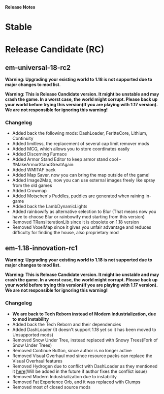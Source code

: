 <b align="center">Release Notes</b>

# Stable

# Release Candidate (RC)
## em-universal-18-rc2
**Warning: Upgrading your existing world to 1.18 is not supported due to major changes to mod list.**

**Warning: This is Release Candidate version. It might be unstable and may crash the game. In a worst case, the world might corrupt. Please back up your world before trying this version(If you are playing with 1.17 version). We are not responsible for ignoring this warning!**

### Changelog
* Added back the following mods: DashLoader, FeritteCore, Lithium, Continuity
* Added limitless, the replacement of several cap limit remover mods
* Added MCG, which allows you to store coordinates easily
* Added Discerning Furnace
* Added Armor Stand Editor to keep armor stand cool - #MakeArmorStandGreatAgain
* Added WMITAF back
* Added Map Saver, now you can bring the map outside of the game!
* Added Image2Map, now you can use external images freely like spray from the old games
* Added Crowmap
* Added Motschen's Puddles, puddles are generated when raining in-game
* Added back the LambDynamicLights
* Added rainbowify as alternative selection to Blur (That means now you have to choose Blur or rainbowify mod starting from this version)
* Removed TRansliterationLib since it is obsolete on 1.18 version
* Removed VoxelMap since it gives you unfair advantage and reduces difficulty for finding the house, also proprietary mod

## em-1.18-innovation-rc1
**Warning: Upgrading your existing world to 1.18 is not supported due to major changes to mod list.**

**Warning: This is Release Candidate version. It might be unstable and may crash the game. In a worst case, the world might corrupt. Please back up your world before trying this version(If you are playing with 1.17 version). We are not responsible for ignoring this warning!**

### Changelog
* **We are back to Tech Reborn instead of Modern Industrialization, due to mod instability**
* Added back the Tech Reborn and their dependencies
* Added DashLoader (It doesn't support 1.18 yet so it has been moved to Unsupported mods)
* Removed Snow Under Tree, instead replaced with Snowy Trees(Fork of Snow Under Trees)
* Removed Continue Button, since author is no longer active
* Removed Visual Overhaul mod since resource packs can replace the Visual Overhaul features
* Removed Hydrogen due to conflict with DashLoader as they mentioned it [here](https://github.com/alphaqu/DashLoader/issues/35)(Will be added in the future if author fixes the conflict issue)
* Removed Modern Industrialization due to instability
* Removed Fat Experience Orb, and it was replaced with Clumps
* Removed most of closed source mods
